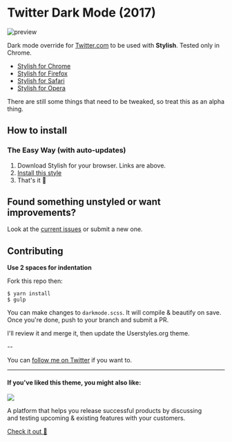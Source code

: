 # Twitter Dark Mode (2017)
![preview](http://share.wojtek.im/rVgN+)

Dark mode override for [Twitter.com](https://twitter.com) to be used with **Stylish**. Tested only in Chrome.

- [Stylish for Chrome](https://chrome.google.com/webstore/detail/fjnbnpbmkenffdnngjfgmeleoegfcffe)
- [Stylish for Firefox](https://addons.mozilla.org/en-US/firefox/addon/stylish/?src=external-userstyleshome)
- [Stylish for Safari](http://sobolev.us/stylish/)
- [Stylish for Opera](https://addons.opera.com/extensions/details/stylish/)

There are still some things that need to be tweaked, so treat this as an alpha thing.


## How to install

### The Easy Way (with auto-updates)

1. Download Stylish for your browser. Links are above.
2. [Install this style](https://userstyles.org/styles/135366/twitter-dark-mode-2017)
3. That's it 🎉


## Found something unstyled or want improvements?

Look at the [current issues](https://github.com/dubstrike/twitter-dark-mode/issues) or submit a new one.


## Contributing

**Use 2 spaces for indentation**

Fork this repo then:

```
$ yarn install
$ gulp
```

You can make changes to `darkmode.scss`. It will compile & beautify on save.
Once you're done, push to your branch and submit a PR.

I'll review it and merge it, then update the Userstyles.org theme.

--

You can [follow me on Twitter](https://twitter.com/dubstrike) if you want to.

----

#### If you've liked this theme, you might also like:

<a href="https://rayfeed.com">                                           
  <img src="https://static.rayfeed.xyz/rayfeed-logo-green-small.svg" /> 
</a>

A platform that helps you release successful products by discussing <br />and testing upcoming & existing features with your customers.

[Check it out 👀](https://rayfeed.com)
